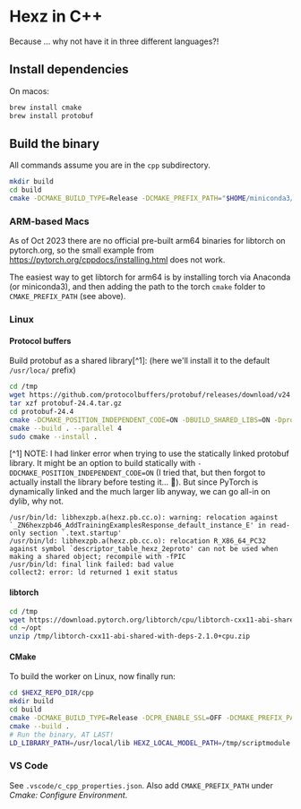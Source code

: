 # Hexz in C++

Because ... why not have it in three different languages?!

## Install dependencies

On macos:

```bash
brew install cmake
brew install protobuf
```

## Build the binary

All commands assume you are in the `cpp` subdirectory.

```bash
mkdir build
cd build
cmake -DCMAKE_BUILD_TYPE=Release -DCMAKE_PREFIX_PATH="$HOME/miniconda3/pkgs/pytorch-2.1.0-py3.11_0/lib/python3.11/site-packages/torch/share/cmake" .. && cmake --build .
```

### ARM-based Macs

As of Oct 2023 there are no official pre-built arm64 binaries for libtorch on pytorch.org,
so the small example from https://pytorch.org/cppdocs/installing.html does not work.

The easiest way to get libtorch for arm64 is by installing torch via Anaconda (or miniconda3),
and then adding the path to the torch `cmake` folder to `CMAKE_PREFIX_PATH` (see above).

### Linux

#### Protocol buffers

Build protobuf as a shared library[^1]: (here we'll install it to the default `/usr/loca/` prefix)

```bash
cd /tmp
wget https://github.com/protocolbuffers/protobuf/releases/download/v24.4/protobuf-24.4.tar.gz
tar xzf protobuf-24.4.tar.gz
cd protobuf-24.4
cmake -DCMAKE_POSITION_INDEPENDENT_CODE=ON -DBUILD_SHARED_LIBS=ON -Dprotobuf_BUILD_TESTS=OFF .
cmake --build . --parallel 4 
sudo cmake --install .
```

[^1] NOTE: I had linker error when trying to use the statically linked protobuf library. It
    might be an option to build statically with `-DDCMAKE_POSITION_INDEPENDENT_CODE=ON` (I tried
    that, but then forgot to actually install the library before testing it... :facepalm:).
    But since PyTorch is dynamically linked and the much larger lib anyway, we can go all-in 
    on dylib, why not.

```
/usr/bin/ld: libhexzpb.a(hexz.pb.cc.o): warning: relocation against `_ZN6hexzpb46_AddTrainingExamplesResponse_default_instance_E' in read-only section `.text.startup'                
/usr/bin/ld: libhexzpb.a(hexz.pb.cc.o): relocation R_X86_64_PC32 against symbol `descriptor_table_hexz_2eproto' can not be used when making a shared object; recompile with -fPIC     
/usr/bin/ld: final link failed: bad value                                                                                                                                             
collect2: error: ld returned 1 exit status    
```

#### libtorch

```bash
cd /tmp
wget https://download.pytorch.org/libtorch/cpu/libtorch-cxx11-abi-shared-with-deps-2.1.0%2Bcpu.zip
cd ~/opt
unzip /tmp/libtorch-cxx11-abi-shared-with-deps-2.1.0+cpu.zip
```

#### CMake

To build the worker on Linux, now finally run:

```bash
cd $HEXZ_REPO_DIR/cpp
mkdir build
cd build
cmake -DCMAKE_BUILD_TYPE=Release -DCPR_ENABLE_SSL=OFF -DCMAKE_PREFIX_PATH="$HOME/opt/libtorch/share/cmake;/usr/local/lib/cmake/protobuf" ..
cmake --build .
# Run the binary, AT LAST!
LD_LIBRARY_PATH=/usr/local/lib HEXZ_LOCAL_MODEL_PATH=/tmp/scriptmodule.pt ./worker
```


### VS Code

See `.vscode/c_cpp_properties.json`. Also add `CMAKE_PREFIX_PATH` under _Cmake: Configure Environment_.

